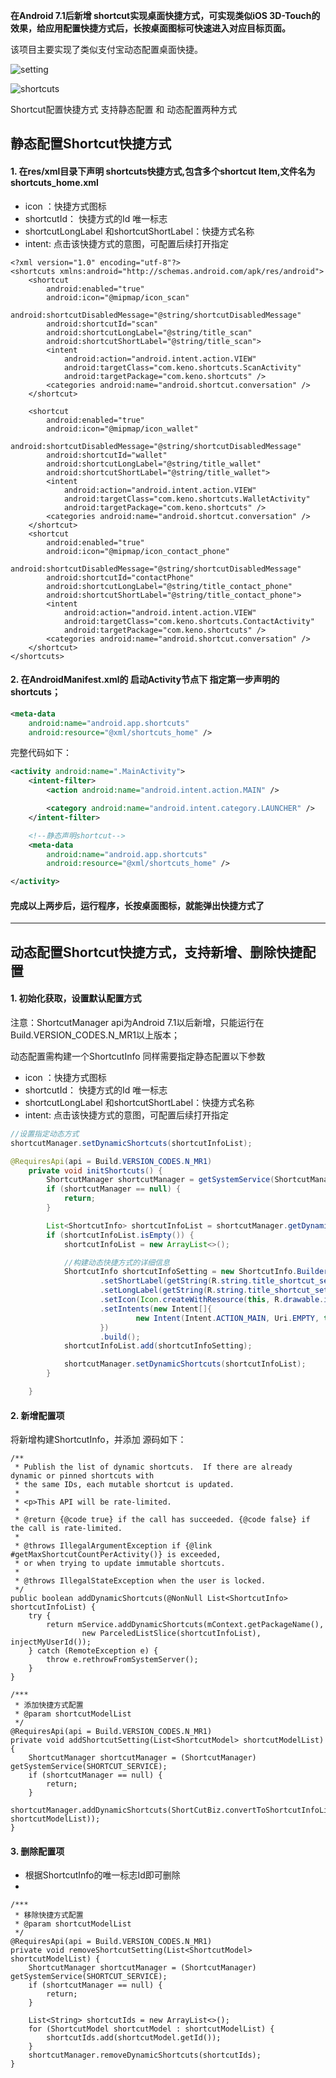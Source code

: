 
**在Android 7.1后新增 shortcut实现桌面快捷方式，可实现类似iOS 3D-Touch的效果，给应用配置快捷方式后，长按桌面图标可快速进入对应目标页面。**

该项目主要实现了类似支付宝动态配置桌面快捷。


![setting](https://github.com/KisCode/Shortcuts-Sample/blob/masterimage/Screenshot_1.png)

![shortcuts](https://github.com/KisCode/Shortcuts-Sample/blob/master/image/Screenshot_2.png)

Shortcut配置快捷方式 支持静态配置 和 动态配置两种方式

## 静态配置Shortcut快捷方式
#### 1.  在res/xml目录下声明 shortcuts快捷方式,包含多个shortcut Item,文件名为shortcuts_home.xml
 - icon ：快捷方式图标
 - shortcutId： 快捷方式的Id 唯一标志
 - shortcutLongLabel 和shortcutShortLabel：快捷方式名称
 - intent: 点击该快捷方式的意图，可配置后续打开指定
```
<?xml version="1.0" encoding="utf-8"?>
<shortcuts xmlns:android="http://schemas.android.com/apk/res/android">
    <shortcut
        android:enabled="true"
        android:icon="@mipmap/icon_scan"
        android:shortcutDisabledMessage="@string/shortcutDisabledMessage"
        android:shortcutId="scan"
        android:shortcutLongLabel="@string/title_scan"
        android:shortcutShortLabel="@string/title_scan">
        <intent
            android:action="android.intent.action.VIEW"
            android:targetClass="com.keno.shortcuts.ScanActivity"
            android:targetPackage="com.keno.shortcuts" />
        <categories android:name="android.shortcut.conversation" />
    </shortcut>

    <shortcut
        android:enabled="true"
        android:icon="@mipmap/icon_wallet"
        android:shortcutDisabledMessage="@string/shortcutDisabledMessage"
        android:shortcutId="wallet"
        android:shortcutLongLabel="@string/title_wallet"
        android:shortcutShortLabel="@string/title_wallet">
        <intent
            android:action="android.intent.action.VIEW"
            android:targetClass="com.keno.shortcuts.WalletActivity"
            android:targetPackage="com.keno.shortcuts" />
        <categories android:name="android.shortcut.conversation" />
    </shortcut>
    <shortcut
        android:enabled="true"
        android:icon="@mipmap/icon_contact_phone"
        android:shortcutDisabledMessage="@string/shortcutDisabledMessage"
        android:shortcutId="contactPhone"
        android:shortcutLongLabel="@string/title_contact_phone"
        android:shortcutShortLabel="@string/title_contact_phone">
        <intent
            android:action="android.intent.action.VIEW"
            android:targetClass="com.keno.shortcuts.ContactActivity"
            android:targetPackage="com.keno.shortcuts" />
        <categories android:name="android.shortcut.conversation" />
    </shortcut>
</shortcuts>
```


#### 2.  在AndroidManifest.xml的 启动Activity节点下 指定第一步声明的shortcuts；

```xml
<meta-data
    android:name="android.app.shortcuts"
    android:resource="@xml/shortcuts_home" />
```

完整代码如下：

```xml
<activity android:name=".MainActivity">
    <intent-filter>
        <action android:name="android.intent.action.MAIN" />

        <category android:name="android.intent.category.LAUNCHER" />
    </intent-filter>

    <!--静态声明shortcut-->
    <meta-data
        android:name="android.app.shortcuts"
        android:resource="@xml/shortcuts_home" />

</activity>
```

#### 完成以上两步后，运行程序，长按桌面图标，就能弹出快捷方式了

---

## 动态配置Shortcut快捷方式，支持新增、删除快捷配置
#### 1. 初始化获取，设置默认配置方式

注意：ShortcutManager api为Android 7.1以后新增，只能运行在Build.VERSION_CODES.N_MR1以上版本；

动态配置需构建一个ShortcutInfo 同样需要指定静态配置以下参数
 - icon ：快捷方式图标
 - shortcutId： 快捷方式的Id 唯一标志
 - shortcutLongLabel 和shortcutShortLabel：快捷方式名称
 - intent: 点击该快捷方式的意图，可配置后续打开指定

```java
//设置指定动态方式
shortcutManager.setDynamicShortcuts(shortcutInfoList);
```


```java
@RequiresApi(api = Build.VERSION_CODES.N_MR1)
    private void initShortcuts() {
        ShortcutManager shortcutManager = getSystemService(ShortcutManager.class);
        if (shortcutManager == null) {
            return;
        }

        List<ShortcutInfo> shortcutInfoList = shortcutManager.getDynamicShortcuts();
        if (shortcutInfoList.isEmpty()) {
            shortcutInfoList = new ArrayList<>();

            //构建动态快捷方式的详细信息
            ShortcutInfo shortcutInfoSetting = new ShortcutInfo.Builder(this, ShortcutConfig.SHORTCUT_SETTING)
                    .setShortLabel(getString(R.string.title_shortcut_setting))
                    .setLongLabel(getString(R.string.title_shortcut_setting))
                    .setIcon(Icon.createWithResource(this, R.drawable.ic_settings_black))
                    .setIntents(new Intent[]{
                            new Intent(Intent.ACTION_MAIN, Uri.EMPTY, this, ShortcutSettingActivity.class)
                    })
                    .build();
            shortcutInfoList.add(shortcutInfoSetting);

            shortcutManager.setDynamicShortcuts(shortcutInfoList);
        }

    }
```

#### 2. 新增配置项
将新增构建ShortcutInfo，并添加
源码如下：
```
/**
 * Publish the list of dynamic shortcuts.  If there are already dynamic or pinned shortcuts with
 * the same IDs, each mutable shortcut is updated.
 *
 * <p>This API will be rate-limited.
 *
 * @return {@code true} if the call has succeeded. {@code false} if the call is rate-limited.
 *
 * @throws IllegalArgumentException if {@link #getMaxShortcutCountPerActivity()} is exceeded,
 * or when trying to update immutable shortcuts.
 *
 * @throws IllegalStateException when the user is locked.
 */
public boolean addDynamicShortcuts(@NonNull List<ShortcutInfo> shortcutInfoList) {
    try {
        return mService.addDynamicShortcuts(mContext.getPackageName(),
                new ParceledListSlice(shortcutInfoList), injectMyUserId());
    } catch (RemoteException e) {
        throw e.rethrowFromSystemServer();
    }
}
```


```
/***
 * 添加快捷方式配置
 * @param shortcutModelList
 */
@RequiresApi(api = Build.VERSION_CODES.N_MR1)
private void addShortcutSetting(List<ShortcutModel> shortcutModelList) {
    ShortcutManager shortcutManager = (ShortcutManager) getSystemService(SHORTCUT_SERVICE);
    if (shortcutManager == null) {
        return;
    }
    shortcutManager.addDynamicShortcuts(ShortCutBiz.convertToShortcutInfoList(this, shortcutModelList));
}
```

#### 3. 删除配置项
- 根据ShortcutInfo的唯一标志Id即可删除
-
```
/***
 * 移除快捷方式配置
 * @param shortcutModelList
 */
@RequiresApi(api = Build.VERSION_CODES.N_MR1)
private void removeShortcutSetting(List<ShortcutModel> shortcutModelList) {
    ShortcutManager shortcutManager = (ShortcutManager) getSystemService(SHORTCUT_SERVICE);
    if (shortcutManager == null) {
        return;
    }

    List<String> shortcutIds = new ArrayList<>();
    for (ShortcutModel shortcutModel : shortcutModelList) {
        shortcutIds.add(shortcutModel.getId());
    }
    shortcutManager.removeDynamicShortcuts(shortcutIds);
}
```


